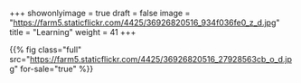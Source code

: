 +++
showonlyimage = true
draft = false
image = "https://farm5.staticflickr.com/4425/36926820516_934f036fe0_z_d.jpg"
title = "Learning"
weight = 41
+++

{{% fig class="full" src="https://farm5.staticflickr.com/4425/36926820516_27928563cb_o_d.jpg"  for-sale="true" %}}

